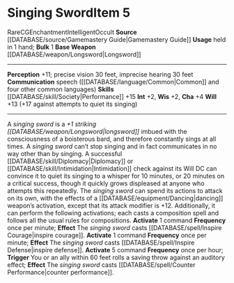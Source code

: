 ﻿---
alignment: CG
base_item: '[[DATABASE/weapon/Longsword|Longsword]]'
bulk: '1'
id: '597'
item_category: Intelligent Items
level: '5'
name: Singing Sword
rarity: Rare
school: Enchantment
source: '[[DATABASE/source/Gamemastery Guide|Gamemastery Guide]]'
subcategory: intelligentitem
trait:
- '[[DATABASE/trait/Enchantment|Enchantment]]'
- '[[DATABASE/trait/Intelligent|Intelligent]]'
- '[[DATABASE/trait/Occult|Occult]]'
- '[[DATABASE/trait/Rare|Rare]]'
type: Item
usage: held in 1 hand

---
# Singing Sword<span class="item-type">Item 5</span>

<span class="trait-rare item-trait">Rare</span><span class="trait-alignment item-trait">CG</span><span class="item-trait">Enchantment</span><span class="item-trait">Intelligent</span><span class="item-trait">Occult</span>
**Source** [[DATABASE/source/Gamemastery Guide|Gamemastery Guide]]
**Usage** held in 1 hand; **Bulk** 1
**Base Weapon** [[DATABASE/weapon/Longsword|Longsword]]

---
**Perception** +11; precise vision 30 feet, imprecise hearing 30 feet
**Communication** speech ([[DATABASE/language/Common|Common]] and four other common languages)
**Skills** [[DATABASE/skill/Society|Performance]] +15
**Int** +2, **Wis** +2, **Cha** +4
**Will** +13 (+17 against attempts to quiet its singing)

---
A _singing sword_ is a _+1 striking [[DATABASE/weapon/Longsword|longsword]]_ imbued with the consciousness of a boisterous bard, and therefore constantly sings at all times. A _singing sword_ can’t stop singing and in fact communicates in no way other than by singing. A successful [[DATABASE/skill/Diplomacy|Diplomacy]] or [[DATABASE/skill/Intimidation|Intimidation]] check against its Will DC can convince it to quiet its singing to a whisper for 10 minutes, or 20 minutes on a critical success, though it quickly grows displeased at anyone who attempts this repeatedly. The _singing sword_ can spend its actions to attack on its own, with the effects of a [[DATABASE/equipment/Dancing|dancing]] weapon’s activation, except that its attack modifier is +12. Additionally, it can perform the following activations; each casts a composition spell and follows all the usual rules for compositions.
**Activate** <span class="action-icon">1</span> command **Frequency** once per minute; **Effect** The _singing sword_ casts [[DATABASE/spell/Inspire Courage|inspire courage]].
**Activate** <span class="action-icon">1</span> command **Frequency** once per minute; **Effect** The _singing sword_ casts [[DATABASE/spell/Inspire Defense|inspire defense]].
**Activate** <span class="action-icon">5</span> command **Frequency** once per hour; **Trigger** You or an ally within 60 feet rolls a saving throw against an auditory effect; **Effect** The _singing sword_ casts [[DATABASE/spell/Counter Performance|counter performance]].